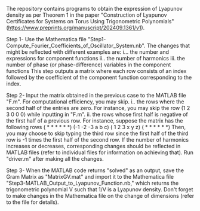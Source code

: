 The repository contains programs to obtain the expression of Lyapunov density as per Theorem 1 in the paper "Construction of Lyapunov Certificates for Systems on Torus Using Trigonometric Polynomials" (https://www.preprints.org/manuscript/202409.1361/v1).

Step 1- Use the Mathematica file "Step1-Compute_Fourier_Coefficients_of_Oscillator_System.nb". The changes that might be reflected with different examples are:
                  i... the number and expressions for component functions
                  ii.. the number of harmonics
                  iii. the number of phase (or phase-difference) variables in the component functions
        This step outputs a matrix where each row consists of an index followed by the coefficient of the component function corresponding to the index. 
        
Step 2- Input the matrix obtained in the previous case to the MATLAB file "F.m". For computational efficiency, you may skip. 
                  i.. the rows where the second half of the entries are zero. For instance, you may skip the row (1 2 3 0 0 0) while inputting in "F.m".
                  ii. the rows whose first half is negative of the first half of a previous row. For instance, suppose the matrix has the following rows 
                                                                      ( *  *  * * * *)
                                                                      (-1 -2 -3 a b c)
                                                                      ( 1  2  3 x y z)
                                                                      ( *  *  * * * *)
                      Then, you may choose to skip typing the third row since the first half of the third row is -1 times the first half of the second row. 
         If the number of harmonics increases or decreases, corresponding changes should be reflected in MATLAB files (refer to individual files for information on achieving that). Run "driver.m" after making all            the changes.

Step 3- When the MATLAB code returns "solved" as an output, save the Gram Matrix as "MatrixGV.mat" and import it to the Mathematica file "Step3-MATLAB_Output_to_Lyapunov_Function.nb," which returns the trigonometric polynomial V such that 1/V is a Lyapunov density. Don't forget to make changes in the Mathematica file on the change of dimensions (refer to the file for details).
                                                                                                                                                                
